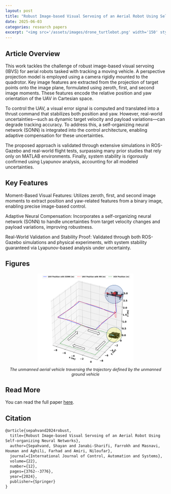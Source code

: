 ```yaml
---
layout: post
title: "Robust Image-based Visual Servoing of an Aerial Robot Using Self-organizing Neural Networks"
date: 2025-06-03
categories: research papers
excerpt: "<img src='/assets/images/drone_turtlebot.png' width='150' style='border-radius: 0px;'>"
---
```


## Article Overview

This work tackles the challenge of robust image-based visual servoing (IBVS) for aerial robots tasked with tracking a moving vehicle. A perspective projection model is employed using a camera rigidly mounted to the quadrotor. Key image features are extracted from the projection of target points onto the image plane, formulated using zeroth, first, and second image moments. These features encode the relative position and yaw orientation of the UAV in Cartesian space.

To control the UAV, a visual error signal is computed and translated into a thrust command that stabilizes both position and yaw. However, real-world uncertainties—such as dynamic target velocity and payload variations—can degrade tracking accuracy. To address this, a self-organizing neural network (SONN) is integrated into the control architecture, enabling adaptive compensation for these uncertainties.

The proposed approach is validated through extensive simulations in ROS-Gazebo and real-world flight tests, surpassing many prior studies that rely only on MATLAB environments. Finally, system stability is rigorously confirmed using Lyapunov analysis, accounting for all modeled uncertainties.

## Key Features
Moment-Based Visual Features: Utilizes zeroth, first, and second image moments to extract position and yaw-related features from a binary image, enabling precise image-based control.

Adaptive Neural Compensation: Incorporates a self-organizing neural network (SONN) to handle uncertainties from target velocity changes and payload variations, improving robustness.

Real-World Validation and Stability Proof: Validated through both ROS-Gazebo simulations and physical experiments, with system stability guaranteed via Lyapunov-based analysis under uncertainty.
## Figures

<div style="text-align: center;">
  <img src="/assets/images/drone_turtlebot.png" alt="UAV and UGV positions" style="width:60%; border-radius: 0px;">
  <p style="font-style: italic; font-size: 0.9em; margin-top: 5px;">The unmanned aerial vehicle traversing the trajectory defined by the unmanned ground vehicle</p>
</div>


## Read More

You can read the full paper [here](https://doi.org/10.1007/s12555-024-0367-5).

## Citation

```text
@article{sepahvand2024robust,
  title={Robust Image-based Visual Servoing of an Aerial Robot Using Self-organizing Neural Networks},
  author={Sepahvand, Shayan and Janabi-Sharifi, Farrokh and Masnavi, Houman and Aghili, Farhad and Amiri, Niloufar},
  journal={International Journal of Control, Automation and Systems},
  volume={22},
  number={12},
  pages={3762--3776},
  year={2024},
  publisher={Springer}
}
```